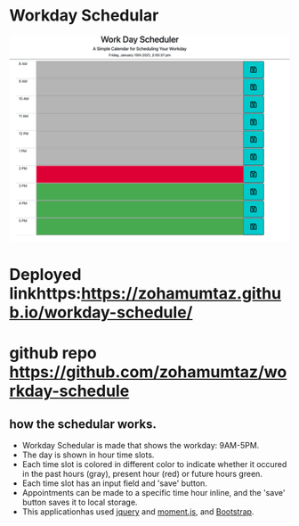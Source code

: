 # Workday Schedular
![Screenshot1](./images/screenshot1.png)

# Deployed linkhttps:https://zohamumtaz.github.io/workday-schedule/
# github repo https://github.com/zohamumtaz/workday-schedule
## how the schedular works.
* Workday Schedular is  made that shows the workday: 9AM-5PM.
* The day is shown in hour time slots.
* Each time slot is colored in different color to indicate whether it occured in the past hours (gray), present hour (red) or future hours green.
* Each time slot has an input field and 'save' button.
* Appointments can be made  to a specific time hour inline, and the 'save' button saves it to local storage.
* This applicationhas used  [jquery](https://jquery.com/) and [moment.js](https://momentjs.com/), and [Bootstrap](https://getbootstrap.com/).
